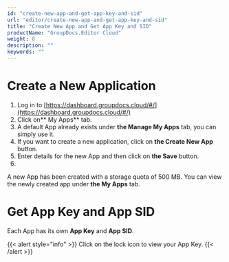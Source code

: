```yaml
---
id: "create-new-app-and-get-app-key-and-sid"
url: "editor/create-new-app-and-get-app-key-and-sid"
title: "Create New App and Get App Key and SID"
productName: "GroupDocs.Editor Cloud"
weight: 8
description: ""
keywords: ""
---
```






# Create a New Application #

1. Log in to [https://dashboard.groupdocs.cloud/#/](https://dashboard.groupdocs.cloud/#/)
1. Click on** My Apps** tab.
1. A default App already exists under **the Manage My Apps** tab, you can simply use it.
1. If you want to create a new application, click on **the Create New App** button.
1. Enter details for the new App and then click on **the Save** button.
1. 
A new App has been created with a storage quota of 500 MB. You can view the newly created app under **the My Apps** tab.


# Get App Key and App SID #

Each App has its own **App Key** and **App SID**.

{{< alert style="info" >}}
Click on the lock icon to view your App Key.
{{< /alert >}}